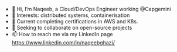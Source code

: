 - 👋 Hi, I’m Naqeeb, a Cloud/DevOps Engineer working @Capgemini
- 👀 Interests: distributed systems, containerisation 
- 🌱 Current completing certifications in AWS and K8s.
- 💞️ Seeking to collaborate on open-source projects
- 📫 How to reach me via my LinkedIn page https://www.linkedin.com/in/naqeebghazi/

<!---
naqeebghazi/naqeebghazi is a ✨ special ✨ repository because its `README.md` (this file) appears on your GitHub profile.
You can click the Preview link to take a look at your changes.
--->
